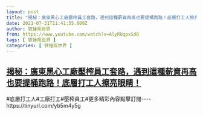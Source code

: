 ```yaml
---
layout: post
title: "揭秘：廣東黑心工廠壓榨員工套路，遇到這種薪資再高也要提桶跑路！底層打工人擦亮眼睛！"
date: 2021-07-31T11:41:55.000Z
author: 铁锤观世界
from: https://www.youtube.com/watch?v=AlyRUqpxSdQ
tags: [ 铁锤观世界 ]
categories: [ 铁锤观世界 ]
---
```

<!--1627731715000-->
[揭秘：廣東黑心工廠壓榨員工套路，遇到這種薪資再高也要提桶跑路！底層打工人擦亮眼睛！](https://www.youtube.com/watch?v=AlyRUqpxSdQ)
------

<div>
#底層打工人#工廠打工#壓榨員工#更多精彩內容點擊訂閱----https://tinyurl.com/yb5m4y5g
</div>
